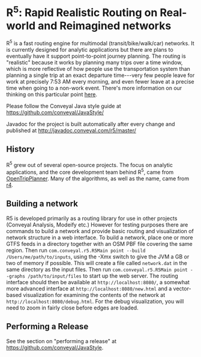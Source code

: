 # R<sup>5</sup>: Rapid Realistic Routing on Real-world and Reimagined networks

R<sup>5</sup> is a fast routing engine for multimodal (transit/bike/walk/car) networks. It is currently designed
for analytic applications but there are plans to eventually have it support point-to-point journey planning.
The routing is "realistic" because it works by planning many trips over a time window, which is more reflective of how people
use the transportation system than planning a single trip at an exact departure time---very few people leave for work at precisely
7:53 AM every morning, and even fewer leave at a precise time when going to a non-work event. There's more information on our thinking
on this particular point [here](http://conveyal.com/blog/2015/05/04/variation-in-accessibility-measures).

Please follow the Conveyal Java style guide at https://github.com/conveyal/JavaStyle/

Javadoc for the project is built automatically after every change and published at http://javadoc.conveyal.com/r5/master/

## History

R<sup>5</sup> grew out of several open-source projects. The focus on analytic applications, and the core development team behind R<sup>5</sup>,
came from [OpenTripPlanner](http://opentripplanner.org). Many of the algorithms, as well as the name, came from [r4](https://github.com/bliksemlabs/rrrr).

## Building a network

R5 is developed primarily as a routing library for use in other projects (Conveyal Analysis, Modeify etc.) However for testing purposes there are commands to build a network and provide basic routing and visualization of network structure in a web interface. To build a network, place one or more GTFS feeds in a directory together with an OSM PBF file covering the same region. Then run `com.conveyal.r5.R5Main point --build /Users/me/path/to/inputs`, using the -Xmx switch to give the JVM a GB or two of memory if possible. This will create a file called `network.dat` in the same directory as the input files. Then run `com.conveyal.r5.R5Main point --graphs /path/to/input/files` to start up the web server. The routing interface should then be available at `http://localhost:8080/`, a somewhat more advanced interface at `http://localhost:8080/new.html` and a vector-based visualization for examining the contents of the network at `http://localhost:8080/debug.html`. For the debug visualization, you will need to zoom in fairly close before edges are loaded.

## Performing a Release
See the section on "performing a release" at https://github.com/conveyal/JavaStyle.
